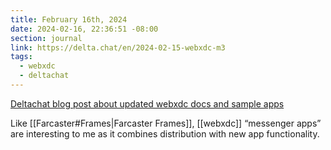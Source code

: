 ```yaml
---
title: February 16th, 2024
date: 2024-02-16, 22:36:51 -08:00
section: journal
link: https://delta.chat/en/2024-02-15-webxdc-m3
tags:
  - webxdc
  - deltachat
---
```

[Deltachat blog post about updated webxdc docs and sample apps](https://delta.chat/en/2024-02-15-webxdc-m3)

Like [[Farcaster#Frames|Farcaster Frames]], [[webxdc]] “messenger apps” are interesting to me as it combines distribution with new app functionality. 